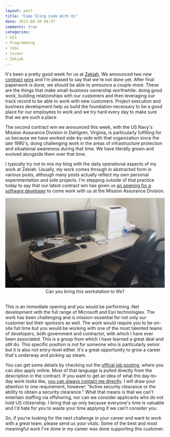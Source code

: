 ```yaml
---
layout: post
title: "Come Sling Code With Us"
date: 2013-09-20 09:57
comments: true
categories: 
- GIS
- Programming
- Jobs
- Career
- Zekiah
---
```

It's been a pretty good week for us at [Zekiah](http://www.zekiah.com). We announced two new [contract](http://www.zekiah.com/index.php?q=press/2013/09/16/zekiah-technologies-inc-wins-marine-corps-logistics-support-services-mclogss-contra) [wins](http://www.zekiah.com/index.php?q=press/2013/09/16/zekiah-technologies-inc-awarded-contract-mission-assurance-division) and I'm pleased to say that we're not done yet. After final paperwork is done, we should be able to announce a couple more. These are the things that make small-business ownership worthwhile: doing good work, building relationships with our customers and then leveraging our track record to be able to work with new customers. Project execution and business development help us build the foundation necessary to be a good place for our employees to work and we try hard every day to make sure that we are such a place.

The second contract win we announced this week, with the US Navy's Mission Assurance Division in Dahlgren, Virginia, is particularly fulfilling for us because we have worked side-by-side with that organization since the late 1990's, doing challenging work in the areas of infrastructure protection and situational awareness during that time. We have literally grown and evolved alongside them over that time.

I typically try not to mix my blog with the daily operational aspects of my work at Zekiah. Usually, my work comes through in abstracted form in various posts, although many posts actually reflect my own personal experimentation and side projects. I'm stepping outside of that practice today to say that our latest contract win has given us [an opening for a software developer](http://www.zekiah.com/index.php?q=careers/openings/gis-software-developer-ii) to come work with us at the Mission Assurance Division.

<div style="text-align: center;"><img src="/images/posts/desk.jpg" /><div style="text-align: center;font-size: 14px;">Can you bring this workstation to life?</div></div><br />

<!--more-->

This is an immediate opening and you would be performing .Net development with the full range of Microsoft and Esri technologies. The work has been challenging and is mission-essential for not only our customer but their sponsors as well. The work would require you to be on-site full time but you would be working with one of the most talented teams of developers, both government and contractor, with which I have ever been associated. This is a group from which I have learned a great deal and still do. This specific position is not for someone who is particularly senior but it is also not entry-level either. It's a great opportunity to grow a career that's underway and picking up steam.

You can get some details by checking out the [offical job posting](http://www.zekiah.com/index.php?q=careers/openings/gis-software-developer-ii), where you can also apply online. Most of that language is pulled directly from the description in the contract. If you want to get an idea of what the day-to-day work looks like, [you can always contact me directly](http://blog.geomusings.com/about/). I will draw your attention to one requirement, however: "Active security clearance or the ability to obtain a security clearance." What that means is that we can't entertain staffing via offshoring, nor can we consider applicants who do not hold US citizenship. I bring that up only because everyone's time is valuable and I'd hate for you to waste your time applying if we can't consider you.

So, if you're looking for the next challenge in your career and want to work with a great team, please send us your vitals. Some of the best and most meaningful work I've done in my career was done supporting this customer. 